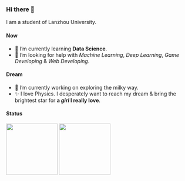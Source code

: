### Hi there 👋
I am a student of Lanzhou University.
#### Now
- 🌱 I’m currently learning **Data Science**.  
- 🤔 I’m looking for help with *Machine Learning*, *Deep Learning*, *Game Developing* & *Web Developing*.  
#### Dream
- 🔭 I’m currently working on exploring the milky way.  
- ✨ I love Physics. I desperately want to reach my dream & bring the brightest star for **a *girl* I really love**.
#### Status
<div align="left">
<img height='140' src="https://github-readme-stats.vercel.app/api/top-langs/?username=xiashj2021&layout=compact&langs_count=12&theme=cobalt" align="center" />
<img height='140' src="https://github-readme-stats.vercel.app/api?username=xiashj2021&show_icons=true&theme=cobalt" align="center" />
</div>  
<!--
![](https://github-readme-stats.vercel.app/api?username=xiashj2021&theme=cobalt&show_icons=true)
![](https://github-readme-stats.vercel.app/api/top-langs/?username=xiashj2021&layout=compact&show_icons=true&theme=cobalt)

**xiashj2021/xiashj2021** is a ✨ _special_ ✨ repository because its `README.md` (this file) appears on your GitHub profile.

Here are some ideas to get you started:

- 🔭 I’m currently working on ...
- 🌱 I’m currently learning ...
- 👯 I’m looking to collaborate on ...
- 🤔 I’m looking for help with ...
- 💬 Ask me about ...
- 📫 How to reach me: ...
- 😄 Pronouns: ...
- ⚡ Fun fact: ...
-->
